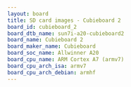 ```yaml
---
layout: board
title: SD card images - Cubieboard 2
board_id: cubieboard_2
board_dtb_name: sun7i-a20-cubieboard2
board_name: Cubieboard 2
board_maker_name: Cubieboard
board_soc_name: Allwinner A20
board_cpu_name: ARM Cortex A7 (armv7)
board_cpu_arch_isa: armv7
board_cpu_arch_debian: armhf
---
```

